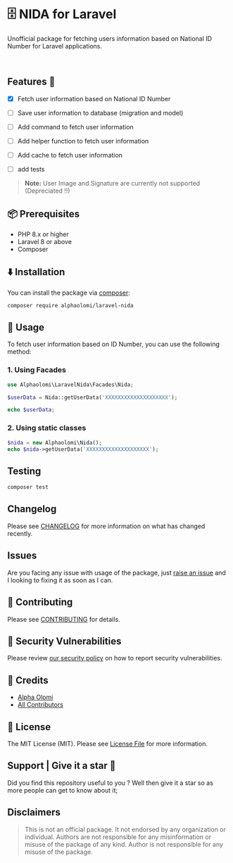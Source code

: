 # 🗄️ NIDA for Laravel

Unofficial package for fetching users information based on National ID Number for Laravel applications.

<br>

## Features 🔎

- [x] Fetch user information based on National ID Number
- [ ] Save user information to database (migration and model)
- [ ] Add command to fetch user information
- [ ] Add helper function to fetch user information
- [ ] Add cache to fetch user information
- [ ] add tests


> **Note:** User Image and Signature are currently not supported (Depreciated !!)

<!--
# This is my package laravel-nida

[![Latest Version on Packagist](https://img.shields.io/packagist/v/alphaolomi/laravel-nida.svg?style=flat-square)](https://packagist.org/packages/alphaolomi/laravel-nida)
[![GitHub Tests Action Status](https://img.shields.io/github/workflow/status/alphaolomi/laravel-nida/run-tests?label=tests)](https://github.com/alphaolomi/laravel-nida/actions?query=workflow%3Arun-tests+branch%3Amain)
[![GitHub Code Style Action Status](https://img.shields.io/github/workflow/status/alphaolomi/laravel-nida/Check%20&%20fix%20styling?label=code%20style)](https://github.com/alphaolomi/laravel-nida/actions?query=workflow%3A"Check+%26+fix+styling"+branch%3Amain)
[![Total Downloads](https://img.shields.io/packagist/dt/alphaolomi/laravel-nida.svg?style=flat-square)](https://packagist.org/packages/alphaolomi/laravel-nida)

This is where your description should go. Limit it to a paragraph or two. Consider adding a small example.
 -->

## 📦 Prerequisites 

- PHP 8.x or higher
- Laravel 8 or above
- Composer
<!-- - Database (if using DB features) () -->

## ⬇️ Installation

You can install the package via [composer](https://getcomposer.org/):

```bash
composer require alphaolomi/laravel-nida
```

<!--
You can publish and run the migrations with:

```bash
php artisan vendor:publish --tag="laravel-nida-migrations"
php artisan migrate
```

You can publish the config file with:

```bash
php artisan vendor:publish --tag="laravel-nida-config"
```

This is the contents of the published config file:

```php
return [
];
```

Optionally, you can publish the views using

```bash
php artisan vendor:publish --tag="laravel-nida-views"
``` -->

## 🔎  Usage

To fetch user information based on ID Number, you can use the following method:

### 1. Using Facades

```php
use Alphaolomi\LaravelNida\Facades\Nida;

$userData = Nida::getUserData('XXXXXXXXXXXXXXXXXXXX');

echo $userData;
```

### 2. Using static classes

```php
$nida = new Alphaolomi\Nida();
echo $nida->getUserData('XXXXXXXXXXXXXXXXXXXX');
```

## Testing

```bash
composer test
```

## Changelog

Please see [CHANGELOG](CHANGELOG.md) for more information on what has changed recently.

##  Issues

Are you facing any issue with usage of the package, just [raise an issue]() and I looking to fixing it as soon as I can.

## 🤝 Contributing

Please see [CONTRIBUTING](https://github.com/spatie/.github/blob/main/CONTRIBUTING.md) for details.

## 🔐 Security Vulnerabilities

Please review [our security policy](../../security/policy) on how to report security vulnerabilities.

## 👏 Credits

-   [Alpha Olomi](https://github.com/alphaolomi)
-   [All Contributors](../../contributors)

## 📝 License

The MIT License (MIT). Please see [License File](LICENSE.md) for more information.

## Support | Give it a star 🌟

Did you find this repository useful to you ? Well then give it a star so as more people can get to know about it;

## Disclaimers

> This is not an official package. It not endorsed by any organization or individual. Authors are not responsible for any misinformation or misuse of the package of any kind. Author is not responsible for any misuse of the package.

